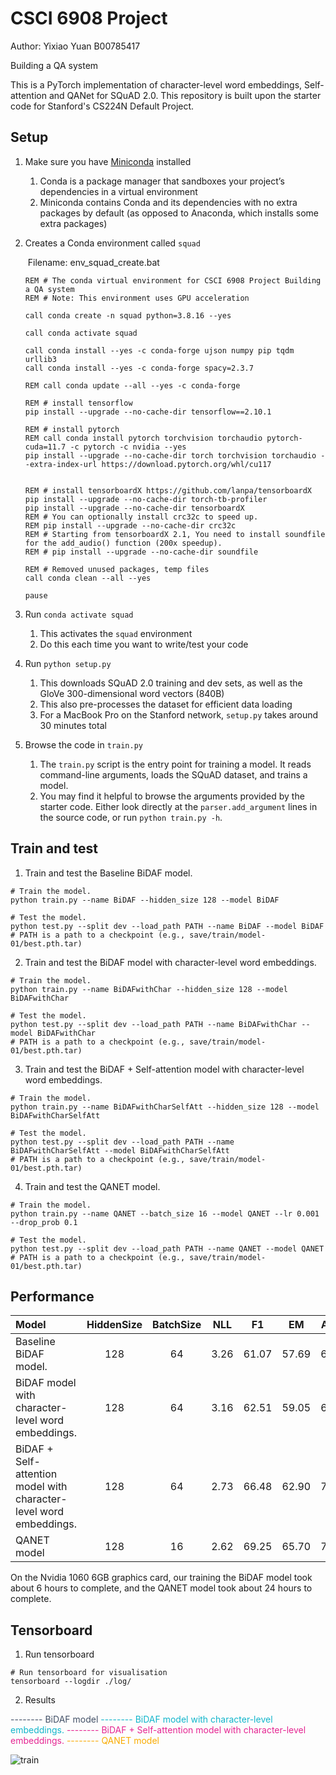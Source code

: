 # CSCI 6908 Project
Author: Yixiao Yuan   B00785417

Building a QA system

This is a PyTorch implementation of character-level word embeddings,  Self-attention and QANet for SQuAD 2.0. This repository is built upon the starter code for Stanford's CS224N Default Project.



## Setup

1. Make sure you have [Miniconda](https://conda.io/docs/user-guide/install/index.html#regular-installation) installed
    1. Conda is a package manager that sandboxes your project’s dependencies in a virtual environment
    2. Miniconda contains Conda and its dependencies with no extra packages by default (as opposed to Anaconda, which installs some extra packages)

2. Creates a Conda environment called `squad`

    ​	Filename:  env_squad_create.bat

    ```shell
    REM # The conda virtual environment for CSCI 6908 Project Building a QA system
    REM # Note: This environment uses GPU acceleration
    
    call conda create -n squad python=3.8.16 --yes 
    
    call conda activate squad
    
    call conda install --yes -c conda-forge ujson numpy pip tqdm urllib3
    call conda install --yes -c conda-forge spacy=2.3.7 
    
    REM call conda update --all --yes -c conda-forge
    
    REM # install tensorflow
    pip install --upgrade --no-cache-dir tensorflow==2.10.1
    
    REM # install pytorch
    REM call conda install pytorch torchvision torchaudio pytorch-cuda=11.7 -c pytorch -c nvidia --yes
    pip install --upgrade --no-cache-dir torch torchvision torchaudio --extra-index-url https://download.pytorch.org/whl/cu117
    
    
    REM # install tensorboardX https://github.com/lanpa/tensorboardX
    pip install --upgrade --no-cache-dir torch-tb-profiler
    pip install --upgrade --no-cache-dir tensorboardX
    REM # You can optionally install crc32c to speed up.
    REM pip install --upgrade --no-cache-dir crc32c
    REM # Starting from tensorboardX 2.1, You need to install soundfile for the add_audio() function (200x speedup).
    REM # pip install --upgrade --no-cache-dir soundfile
    
    REM # Removed unused packages, temp files
    call conda clean --all --yes
    
    pause
    ```

3. Run `conda activate squad`
    1. This activates the `squad` environment
    2. Do this each time you want to write/test your code

4. Run `python setup.py`
    1. This downloads SQuAD 2.0 training and dev sets, as well as the GloVe 300-dimensional word vectors (840B)
    2. This also pre-processes the dataset for efficient data loading
    3. For a MacBook Pro on the Stanford network, `setup.py` takes around 30 minutes total  

5. Browse the code in `train.py`
    1. The `train.py` script is the entry point for training a model. It reads command-line arguments, loads the SQuAD dataset, and trains a model.
    2. You may find it helpful to browse the arguments provided by the starter code. Either look directly at the `parser.add_argument` lines in the source code, or run `python train.py -h`.



## Train and  test

1. Train and  test  the Baseline BiDAF model. 

```shell
# Train the model.
python train.py --name BiDAF --hidden_size 128 --model BiDAF 

# Test the model.
python test.py --split dev --load_path PATH --name BiDAF --model BiDAF
# PATH is a path to a checkpoint (e.g., save/train/model-01/best.pth.tar)
```
2. Train and  test  the  BiDAF  model with  character-level word embeddings. 

```shell
# Train the model.
python train.py --name BiDAFwithChar --hidden_size 128 --model BiDAFwithChar 

# Test the model.
python test.py --split dev --load_path PATH --name BiDAFwithChar --model BiDAFwithChar
# PATH is a path to a checkpoint (e.g., save/train/model-01/best.pth.tar)
```
3. Train and  test  the  BiDAF + Self-attention model with  character-level word embeddings.  

```shell
# Train the model.
python train.py --name BiDAFwithCharSelfAtt --hidden_size 128 --model BiDAFwithCharSelfAtt 

# Test the model.
python test.py --split dev --load_path PATH --name BiDAFwithCharSelfAtt --model BiDAFwithCharSelfAtt
# PATH is a path to a checkpoint (e.g., save/train/model-01/best.pth.tar)
```
4. Train and  test  the QANET model. 

```shell
# Train the model.
python train.py --name QANET --batch_size 16 --model QANET --lr 0.001 --drop_prob 0.1  

# Test the model.
python test.py --split dev --load_path PATH --name QANET --model QANET
# PATH is a path to a checkpoint (e.g., save/train/model-01/best.pth.tar)
```



## Performance

| Model                                                        | HiddenSize | BatchSize | NLL  |  F1   |  EM   | AvNA  |
| :----------------------------------------------------------- | :--------: | :-------: | :--: | :---: | :---: | :---: |
| Baseline BiDAF model.                                        |    128     |    64     | 3.26 | 61.07 | 57.69 | 68.22 |
| BiDAF  model with  character-level word embeddings.          |    128     |    64     | 3.16 | 62.51 | 59.05 | 69.70 |
| BiDAF + Self-attention model with  character-level word embeddings. |    128     |    64     | 2.73 | 66.48 | 62.90 | 72.41 |
| QANET model                                                  |    128     |    16     | 2.62 | 69.25 | 65.70 | 75.53 |

On the Nvidia 1060 6GB graphics card, our training the BiDAF model took about 6 hours to complete, and the QANET model took about 24 hours to complete.



## Tensorboard

1. Run tensorboard

```shell
# Run tensorboard for visualisation
tensorboard --logdir ./log/
```

2. Results

<font color=#425066>-------- BiDAF model</font>
<font color=#12b5cb>-------- BiDAF  model with  character-level embeddings.</font>
<font color=#e52592>-------- BiDAF + Self-attention model with  character-level embeddings. </font>
<font color=#f9ab00>-------- QANET model</font>

![train](img/train.jpgtrain.jpg)
